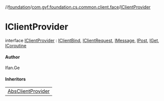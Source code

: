 //[foundation](../../../index.md)/[com.gyf.foundation.cs.common.client.face](../index.md)/[IClientProvider](index.md)

# IClientProvider

interface [IClientProvider](index.md) : [IClientBind](../-i-client-bind/index.md), [IClientRequest](../-i-client-request/index.md), [IMessage](../../com.gyf.foundation.cs.common.face/-i-message/index.md), [IPost](../../com.gyf.foundation.cs.common.face/-i-post/index.md), [IGet](../../com.gyf.foundation.cs.common.face/-i-get/index.md), [ICoroutine](../../com.gyf.foundation.ext.coroutine/-i-coroutine/index.md)

#### Author

Ifan.Ge

#### Inheritors

| |
|---|
| [AbsClientProvider](../../com.gyf.foundation.cs.common.client/-abs-client-provider/index.md) |